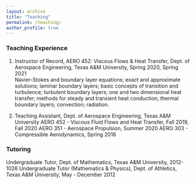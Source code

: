 ```yaml
---
layout: archive
title: "Teaching"
permalink: /teaching/
author_profile: true
---
```


### Teaching Experience
1.  Instructor of Record, AERO 452: Viscous Flows & Heat Transfer, Dept. of Aerospace Engineering, Texas A&M University, Spring 2020, Spring 2021<br>
Navier-Stokes and boundary layer equations; exact and approximate solutions; laminar boundary layers; 
basic concepts of transition and turbulence; turbulent boundary layers; one and two dimensional heat transfer; 
methods for steady and transient heat conduction; thermal boundary layers; convection; radiation.



1. Teaching Assistant, Dept. of Aerospace Engineering, Texas A&M University 
AERO 452 - Viscous Fluid Flows and Heat Transfer, Fall 2019, Fall 2020
AERO 351 - Aerospace Propulsion, Summer 2020
AERO 303 - Compressible Aerodynamics, Spring 2016



### Tutoring
Undergraduate Tutor, Dept. of Mathematics, Texas A&M University,  2012-1026
Undergraduate Tutor (Mathematics & Physics), Dept. of Athletics, Texas A&M University, May - December 2012 
